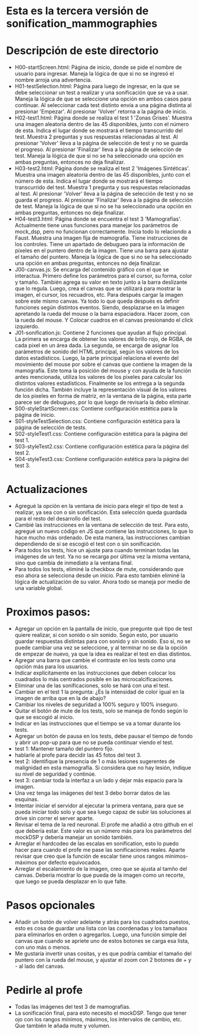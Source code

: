 # Esta es la tercera versión de sonification_mammographies

# Descripción de este directorio

- H00-startScreen.html: Página de inicio, donde se pide el nombre de usuario para ingresar. Maneja 
        la lógica de que si no se ingresó el nombre arroja una advertencia.
- H01-testSelection.html: Página para luego de ingresar, en la que se debe seleccionar un test a 
        realizar y una sonificación que se va a usar. Maneja la lógica de que se seleccione una
        opción en ambos casos para continuar. Al seleccionar cada test distinto envía a una página
        distinta al presionar 'Empezar'. Al presionar 'Volver' retorna a la página de inicio.
- H02-test1.html: Página donde se realiza el test 1 'Zonas Grises'. Muestra una imagen aleatoria 
        dentro de las 45 disponibles, junto con el número de esta. Indica el lugar donde se mostrará
        el tiempo transcurrido del test. Muestra 2 preguntas y sus respuestas relacionadas al test.
        Al presionar 'Volver' lleva a la página de selección de test y no se guarda el progreso. Al
        presionar 'Finalizar' lleva a la página de selección de test. Maneja la lógica de que si no 
        se ha seleccionado una opción en ambas preguntas, entonces no deja finalizar.
- H03-test2.html: Página donde se realiza el test 2 'Imágenes Sintéticas'. Muestra una imagen 
        aleatoria dentro de las 45 disponibles, junto con el número de esta. Indica el lugar donde 
        se mostrará el tiempo transcurrido del test. Muestra 1 pregunta y sus respuestas 
        relacionadas al test. Al presionar 'Volver' lleva a la página de selección de test y no se 
        guarda el progreso. Al presionar 'Finalizar' lleva a la página de selección de test. Maneja 
        la lógica de que si no se ha seleccionado una opción en ambas preguntas, entonces no deja 
        finalizar.
- H04-test3.html: Página donde se encuentra el test 3 'Mamografías'. Actualmente tiene unas 
        funciones para manejar los parámetros de mock_dsp, pero no funcionan 
        correctamente. Inicia todo lo relaciondo a Faust. Muestra una imagen fija de mamografía.
        Tiene instrucciones de los controles. Tiene un apartado de debugueo para la información de
        pixeles en el puntero dentro de la imagen. Tiene una barra para ajustar el tamaño del
        puntero. Maneja la lógica de que si no se ha seleccionado una opción en ambas preguntas, 
        entonces no deja finalizar.
- J00-canvas.js: Se encarga del contenido gráfico con el que se interactua. Primero define los 
        parámetros para el cursor, su forma, color y tamaño. También agrega su valor en texto junto
        a la barra deslizante que lo regula. Luego, crea el canvas que se utilizará para mostrar la
        imagen, el cursor, los recuadros, etc. Para después cargar la imagen sobre este mismo 
        canvas. Ya todo lo que queda después es definir funciones según distintos eventos. Siendo, 
        desplazarse en la imagen apretando la rueda del mouse o la barra espaciadora. Hacer zoom, 
        con la rueda del mouse. Y Colocar cuadros en el canvas presionando el click izquierdo.
- J01-sonification.js: Contiene 2 funciones que ayudan al flujo principal. La primera se encarga de
        obtener los valores de brillo rojo, de RGBA, de cada pixel en un área dada. La segunda, se
        encarga de asignar los parámetros de sonido del HTML principal, según los valores de los
        datos estadísticos. Luego, la parte principal relaciona el evento del movimiento del mouse
        por sobre el canvas que contiene la imagen de la mamografía. Este toma la posición del mouse
        y con ayuda de la función antes mencionada, utiliza los valores de los pixeles para calcular
        los distintos valores estadísticos. Finalmente se los entrega a la segunda función dicha. 
        También incluye la representación visual de los valores de los pixeles en forma de matriz, 
        en la ventana de la página, esta parte parece ser de debugueo, por lo que luego de revisarla
        la debo eliminar.
- S00-styleStartScreen.css: Contiene configuración estética para la página de inicio. 
- S01-styleTestSelection.css: Contiene configuración estética para la página de selección de tests. 
- S02-styleTest1.css: Contiene configuración estética para la página del test 1. 
- S03-styleTest2.css: Contiene configuración estética para la página del test 2. 
- S04-styleTest3.css: Contiene configuración estética para la página del test 3. 

# Actualizaciones

- Agregué la opción en la ventana de inicio para elegir el tipo de test a realizar, ya sea con o 
        sin sonificación. Esta selección queda guardada para el resto del desarrollo del test.
- Cambié las instrucciones en la ventana de selección de test. Para esto, agregué un nuevo código en
        JS que contiene las instrucciones, lo que lo hace mucho más ordenado. De esta manera, las
        instrucciones cambian dependiendo de si se escogió el test con o sin sonificación.
- Para todos los tests, hice un ajuste para cuando terminan todas las imágenes de un test. Ya no se
        recarga por última vez la misma ventana, sino que cambia de inmediato a la ventana final.
- Para todos los tests, eliminé la checkbox de mute, considerando que eso ahora se selecciona desde
        un inicio. Para esto también eliminé la lógica de actualización de su valor. Ahora todo se
        maneja por medio de una variable global.

# Proximos pasos: 

- Agregar un opción en la pantalla de inicio, que pregunte qué tipo de test quiere realizar, si con
        sonido o sin sonido. Según esto, por usuario guardar respuestas distintas para con sonido y
        sin sonido. Eso si, no se puede cambiar una vez se seleccione, y al terminar no se da la 
        opción de empezar de nuevo, ya que la idea es realizar el test en días distintos.
- Agregar una barra que cambie el contraste en los tests como una opción más para los usuarios.
- Indicar explícitamente en las instrucciones que deben colocar los cuadrados lo más centrados 
        posible en las microcalcificaciones.
- Eliminar una de las sonificaciones, solo se hará con una el test.
- Cambiar en el test 1 la pregunta: ¿Es la intensidad de color igual en la imagen de arriba que en 
        la de abajo?
- Cambiar los niveles de seguridad a 100% seguro y 100% inseguro.
- Quitar el botón de mute de los tests, solo se maneja de fondo según lo que se escogió al inicio.
- Indicar en las instrucciones que el tiempo se va a tomar durante los tests.
- Agregar un botón de pausa en los tests, debe pausar el tiempo de fondo y abrir un pop-up para que
        no se pueda continuar viendo el test.
- test 1: Mantener tamaño del puntero fijo.
- hablarle al profe para decidir las 45 fotos del test 3.
- test 2: identifique la presencia de 1 o más lesiones sugerentes de malignidad en esta mamografía. 
        Si considera que no hay lesión, indique su nivel de seguridad y continúe.
- test 3: cambiar toda la interfaz a un lado y dejar más espacio para la imagen.
- Una vez tenga las imágenes del test 3 debo borrar datos de las esquinas.
- Intentar iniciar el servidor al ejecutar la primera ventana, para que se pueda iniciar todo solo
        y que sea luego capaz de subir las soluciones al drive sin correr el server aparte.
- Revisar el tema de la red neuronal. El profe me añadió a otro github en el que debería estar. Este
        valor es un número más para los parámetros del mockDSP y debería manejar un sonido también.
- Arreglar el hardcodeo de las escalas en sonification, esto lo puedo hacer para cuando el profe me
        pase las sonificaciones reales. Aparte revisar que creo que la función de escalar tiene unos
        rangos mínimos-máximos por defecto equivocados.
- Arreglar el escalamiento de la imagen, creo que se ajusta al tamño del canvas. Debería mostrar lo
        que pueda de la imagen como un recorte, que luego se pueda desplazar en lo que falte.

# Pasos opcionales
- Añadir un botón de volver adelante y atrás para los cuadrados puestos, esto es cosa de guardar
        una lista con las coordenadas y los tamañaos para eliminarlos en orden o agregarlos. Luego,
        una función simple del canvas que cuando se apriete uno de estos botones se carga esa lista,
        con uno más o menos.
- Me gustaría invertir unas cositas, y es que podría cambiar el tamaño del puntero con la rueda del
        mouse, y ajustar el zoom con 2 botones de + y - al lado del canvas.

# Pedirle al profe
- Todas las imágenes del test 3 de mamografías.
- La sonificación final, para esto necesito el mockDSP. Tengo que tener ojo con los rangos mínimos, 
        máximos, los intervalos de cambio, etc. Que también le añada mute y volumen.